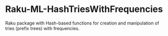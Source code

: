 # Raku-ML-HashTriesWithFrequencies
Raku package with Hash-based functions for creation and manipulation of tries (prefix trees) with frequencies.
